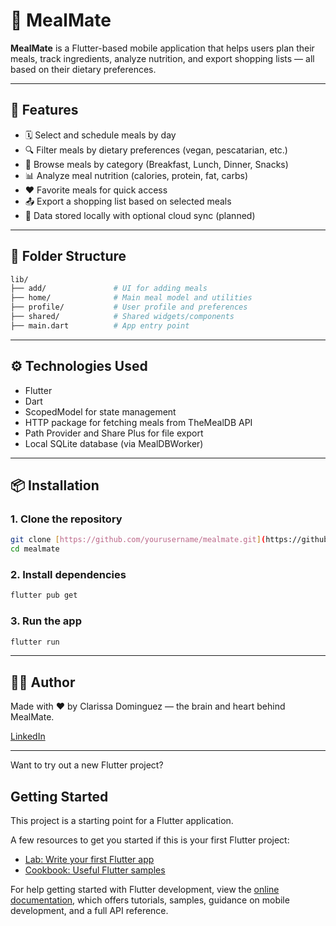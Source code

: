 # 🥗 MealMate

**MealMate** is a Flutter-based mobile application that helps users plan their meals, track ingredients, analyze nutrition, and export shopping lists — all based on their dietary preferences.

---


## 🚀 Features

- 🗓 Select and schedule meals by day
- 🔍 Filter meals by dietary preferences (vegan, pescatarian, etc.)
- 🍳 Browse meals by category (Breakfast, Lunch, Dinner, Snacks)
- 📊 Analyze meal nutrition (calories, protein, fat, carbs)
- ❤️ Favorite meals for quick access
- 📤 Export a shopping list based on selected meals
- 🧠 Data stored locally with optional cloud sync (planned)

---

## 📁 Folder Structure

```bash
lib/
├── add/               # UI for adding meals
├── home/              # Main meal model and utilities
├── profile/           # User profile and preferences
├── shared/            # Shared widgets/components
├── main.dart          # App entry point
```

---

## ⚙️ Technologies Used
- Flutter
- Dart
- ScopedModel for state management
- HTTP package for fetching meals from TheMealDB API
- Path Provider and Share Plus for file export
- Local SQLite database (via MealDBWorker)

---

## 📦 Installation

### 1. Clone the repository

```bash
git clone [https://github.com/yourusername/mealmate.git](https://github.com/clariiDom3/MealMate.git)
cd mealmate
```

### 2. Install dependencies

```bash
flutter pub get
```

### 3. Run the app

```bash
flutter run
```
---

## 🙋‍♀️ Author
Made with ❤️ by Clarissa Dominguez — the brain and heart behind MealMate.


[LinkedIn](https://www.linkedin.com/in/clarissa-dominguez/)

---

Want to try out a new Flutter project?

## Getting Started

This project is a starting point for a Flutter application.

A few resources to get you started if this is your first Flutter project:

- [Lab: Write your first Flutter app](https://docs.flutter.dev/get-started/codelab)
- [Cookbook: Useful Flutter samples](https://docs.flutter.dev/cookbook)

For help getting started with Flutter development, view the
[online documentation](https://docs.flutter.dev/), which offers tutorials,
samples, guidance on mobile development, and a full API reference.
